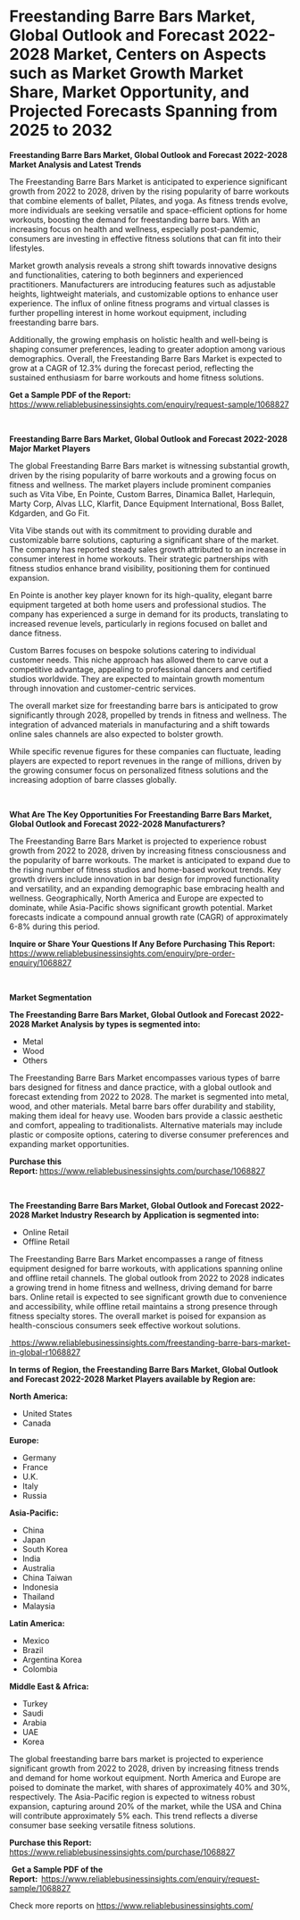 <p><h1>Freestanding Barre Bars Market, Global Outlook and Forecast 2022-2028 Market, Centers on Aspects such as Market Growth Market Share, Market Opportunity, and Projected Forecasts Spanning from 2025 to 2032</h1></p><p><strong>Freestanding Barre Bars Market, Global Outlook and Forecast 2022-2028 Market Analysis and Latest Trends</strong></p>
<p><p>The Freestanding Barre Bars Market is anticipated to experience significant growth from 2022 to 2028, driven by the rising popularity of barre workouts that combine elements of ballet, Pilates, and yoga. As fitness trends evolve, more individuals are seeking versatile and space-efficient options for home workouts, boosting the demand for freestanding barre bars. With an increasing focus on health and wellness, especially post-pandemic, consumers are investing in effective fitness solutions that can fit into their lifestyles.</p><p>Market growth analysis reveals a strong shift towards innovative designs and functionalities, catering to both beginners and experienced practitioners. Manufacturers are introducing features such as adjustable heights, lightweight materials, and customizable options to enhance user experience. The influx of online fitness programs and virtual classes is further propelling interest in home workout equipment, including freestanding barre bars.</p><p>Additionally, the growing emphasis on holistic health and well-being is shaping consumer preferences, leading to greater adoption among various demographics. Overall, the Freestanding Barre Bars Market is expected to grow at a CAGR of 12.3% during the forecast period, reflecting the sustained enthusiasm for barre workouts and home fitness solutions.</p></p>
<p><strong>Get a Sample PDF of the Report:&nbsp;</strong> <a href="https://www.reliablebusinessinsights.com/enquiry/request-sample/1068827?utm_campaign=2662&utm_medium=2&utm_source=Github&utm_content=ia&utm_term=21032025&utm_id=freestanding-barre-bars-market-global-outlook-and-forecast-2022-2028">https://www.reliablebusinessinsights.com/enquiry/request-sample/1068827</a></p>
<p>&nbsp;</p>
<p><strong>Freestanding Barre Bars Market, Global Outlook and Forecast 2022-2028 Major Market Players</strong></p>
<p><p>The global Freestanding Barre Bars market is witnessing substantial growth, driven by the rising popularity of barre workouts and a growing focus on fitness and wellness. The market players include prominent companies such as Vita Vibe, En Pointe, Custom Barres, Dinamica Ballet, Harlequin, Marty Corp, Alvas LLC, Klarfit, Dance Equipment International, Boss Ballet, Kdgarden, and Go Fit.</p><p>Vita Vibe stands out with its commitment to providing durable and customizable barre solutions, capturing a significant share of the market. The company has reported steady sales growth attributed to an increase in consumer interest in home workouts. Their strategic partnerships with fitness studios enhance brand visibility, positioning them for continued expansion.</p><p>En Pointe is another key player known for its high-quality, elegant barre equipment targeted at both home users and professional studios. The company has experienced a surge in demand for its products, translating to increased revenue levels, particularly in regions focused on ballet and dance fitness.</p><p>Custom Barres focuses on bespoke solutions catering to individual customer needs. This niche approach has allowed them to carve out a competitive advantage, appealing to professional dancers and certified studios worldwide. They are expected to maintain growth momentum through innovation and customer-centric services.</p><p>The overall market size for freestanding barre bars is anticipated to grow significantly through 2028, propelled by trends in fitness and wellness. The integration of advanced materials in manufacturing and a shift towards online sales channels are also expected to bolster growth.</p><p>While specific revenue figures for these companies can fluctuate, leading players are expected to report revenues in the range of millions, driven by the growing consumer focus on personalized fitness solutions and the increasing adoption of barre classes globally.</p></p>
<p>&nbsp;</p>
<p><strong>What Are The Key Opportunities For Freestanding Barre Bars Market, Global Outlook and Forecast 2022-2028 Manufacturers?</strong></p>
<p><p>The Freestanding Barre Bars Market is projected to experience robust growth from 2022 to 2028, driven by increasing fitness consciousness and the popularity of barre workouts. The market is anticipated to expand due to the rising number of fitness studios and home-based workout trends. Key growth drivers include innovation in bar design for improved functionality and versatility, and an expanding demographic base embracing health and wellness. Geographically, North America and Europe are expected to dominate, while Asia-Pacific shows significant growth potential. Market forecasts indicate a compound annual growth rate (CAGR) of approximately 6-8% during this period.</p></p>
<p><strong>Inquire or Share Your Questions If Any Before Purchasing This Report:</strong> <a href="https://www.reliablebusinessinsights.com/enquiry/pre-order-enquiry/1068827?utm_campaign=2662&utm_medium=2&utm_source=Github&utm_content=ia&utm_term=21032025&utm_id=freestanding-barre-bars-market-global-outlook-and-forecast-2022-2028">https://www.reliablebusinessinsights.com/enquiry/pre-order-enquiry/1068827</a></p>
<p>&nbsp;</p>
<p><strong>Market Segmentation</strong></p>
<p><strong>The Freestanding Barre Bars Market, Global Outlook and Forecast 2022-2028 Market Analysis by types is segmented into:</strong></p>
<p><ul><li>Metal</li><li>Wood</li><li>Others</li></ul></p>
<p><p>The Freestanding Barre Bars Market encompasses various types of barre bars designed for fitness and dance practice, with a global outlook and forecast extending from 2022 to 2028. The market is segmented into metal, wood, and other materials. Metal barre bars offer durability and stability, making them ideal for heavy use. Wooden bars provide a classic aesthetic and comfort, appealing to traditionalists. Alternative materials may include plastic or composite options, catering to diverse consumer preferences and expanding market opportunities.</p></p>
<p><strong>Purchase this Report:&nbsp;</strong><a href="https://www.reliablebusinessinsights.com/purchase/1068827?utm_campaign=2662&utm_medium=2&utm_source=Github&utm_content=ia&utm_term=21032025&utm_id=freestanding-barre-bars-market-global-outlook-and-forecast-2022-2028">https://www.reliablebusinessinsights.com/purchase/1068827</a></p>
<p>&nbsp;</p>
<p><strong>The Freestanding Barre Bars Market, Global Outlook and Forecast 2022-2028 Market Industry Research by Application is segmented into:</strong></p>
<p><ul><li>Online Retail</li><li>Offline Retail</li></ul></p>
<p><p>The Freestanding Barre Bars Market encompasses a range of fitness equipment designed for barre workouts, with applications spanning online and offline retail channels. The global outlook from 2022 to 2028 indicates a growing trend in home fitness and wellness, driving demand for barre bars. Online retail is expected to see significant growth due to convenience and accessibility, while offline retail maintains a strong presence through fitness specialty stores. The overall market is poised for expansion as health-conscious consumers seek effective workout solutions.</p></p>
<p><a href="https://www.reliablebusinessinsights.com/freestanding-barre-bars-market-in-global-r1068827?utm_campaign=2662&utm_medium=2&utm_source=Github&utm_content=ia&utm_term=21032025&utm_id=freestanding-barre-bars-market-global-outlook-and-forecast-2022-2028">&nbsp;https://www.reliablebusinessinsights.com/freestanding-barre-bars-market-in-global-r1068827</a></p>
<p><strong>In terms of Region, the Freestanding Barre Bars Market, Global Outlook and Forecast 2022-2028 Market Players available by Region are:</strong></p>
<p>
    <p> <strong> North America: </strong>
        <ul>
            <li>United States</li>
            <li>Canada</li>
        </ul>
        </p> 
    <p> <strong> Europe: </strong>
        <ul>
            <li>Germany</li>
            <li>France</li>
            <li>U.K.</li>
            <li>Italy</li>
            <li>Russia</li>
        </ul>
        </p> 
    <p> <strong> Asia-Pacific: </strong>
        <ul>
            <li>China</li>
            <li>Japan</li>
            <li>South Korea</li>
            <li>India</li>
            <li>Australia</li>
            <li>China Taiwan</li>
            <li>Indonesia</li>
            <li>Thailand</li>
            <li>Malaysia</li>
        </ul>
        </p> 
    <p> <strong> Latin America: </strong>
        <ul>
            <li>Mexico</li>
            <li>Brazil</li>
            <li>Argentina Korea</li>
            <li>Colombia</li>
        </ul>
        </p> 
    <p> <strong> Middle East & Africa: </strong>
        <ul>
            <li>Turkey</li>
            <li>Saudi</li>
            <li>Arabia</li>
            <li>UAE</li>
            <li>Korea</li>
        </ul>
    </p>
    </p>
<p><p>The global freestanding barre bars market is projected to experience significant growth from 2022 to 2028, driven by increasing fitness trends and demand for home workout equipment. North America and Europe are poised to dominate the market, with shares of approximately 40% and 30%, respectively. The Asia-Pacific region is expected to witness robust expansion, capturing around 20% of the market, while the USA and China will contribute approximately 5% each. This trend reflects a diverse consumer base seeking versatile fitness solutions.</p></p>
<p><strong>Purchase this Report: </strong><a href="https://www.reliablebusinessinsights.com/purchase/1068827?utm_campaign=2662&utm_medium=2&utm_source=Github&utm_content=ia&utm_term=21032025&utm_id=freestanding-barre-bars-market-global-outlook-and-forecast-2022-2028">https://www.reliablebusinessinsights.com/purchase/1068827</a></p>
<p>&nbsp;<strong>Get a Sample PDF of the Report:&nbsp;&nbsp;</strong><a href="https://www.reliablebusinessinsights.com/enquiry/request-sample/1068827?utm_campaign=2662&utm_medium=2&utm_source=Github&utm_content=ia&utm_term=21032025&utm_id=freestanding-barre-bars-market-global-outlook-and-forecast-2022-2028">https://www.reliablebusinessinsights.com/enquiry/request-sample/1068827</a></p>
<p><strong></strong></p>
<p>Check more reports on <a href="https://www.reliablebusinessinsights.com/?utm_campaign=2662&utm_medium=2&utm_source=Github&utm_content=ia&utm_term=21032025&utm_id=freestanding-barre-bars-market-global-outlook-and-forecast-2022-2028">https://www.reliablebusinessinsights.com/</a></p>